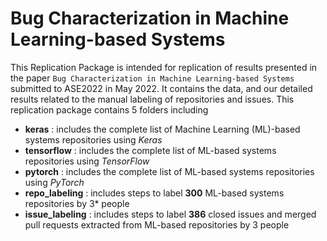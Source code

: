 # Bug Characterization in Machine Learning-based Systems
This Replication Package is intended for replication of results presented in the paper `Bug Characterization in Machine Learning-based Systems` submitted to ASE2022 in May 2022. It contains the data, and our detailed results related to the manual labeling of repositories and issues. This replication package contains 5 folders including
* **keras** : includes the complete list of Machine Learning (ML)-based systems repositories using _Keras_
* **tensorflow** : includes the complete list of ML-based systems repositories using _TensorFlow_
* **pytorch** : includes the complete list of ML-based systems repositories using _PyTorch_
* **repo_labeling** : includes steps to label **300** ML-based systems repositories by 3* people
* **issue_labeling** : includes steps to label **386** closed issues and merged pull requests extracted from ML-based repositories by 3 people
